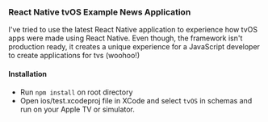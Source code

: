 ### React Native tvOS Example News Application

I've tried to use the latest React Native application to experience how tvOS apps were made using React Native. Even though, the framework isn't production ready, it creates a unique experience for a JavaScript developer to create applications for tvs (woohoo!)

#### Installation

- Run `npm install` on root directory
- Open ios/test.xcodeproj file in XCode and select `tvOS` in schemas and run on your Apple TV or simulator.